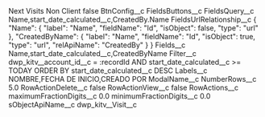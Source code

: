 <?xml version="1.0" encoding="UTF-8"?>
<CustomMetadata xmlns="http://soap.sforce.com/2006/04/metadata" xmlns:xsi="http://www.w3.org/2001/XMLSchema-instance" xmlns:xsd="http://www.w3.org/2001/XMLSchema">
    <label>Next Visits Non Client</label>
    <protected>false</protected>
    <values>
        <field>BtnConfig__c</field>
        <value xsi:nil="true"/>
    </values>
    <values>
        <field>FieldsButtons__c</field>
        <value xsi:nil="true"/>
    </values>
    <values>
        <field>FieldsQuery__c</field>
        <value xsi:type="xsd:string">Name,start_date_calculated__c,CreatedBy.Name </value>
    </values>
    <values>
        <field>FieldsUrlRelationship__c</field>
        <value xsi:type="xsd:string">{
&quot;Name&quot;: {
&quot;label&quot;: &quot;Name&quot;,
&quot;fieldName&quot;: &quot;Id&quot;,
&quot;isObject&quot;: false,
&quot;type&quot;: &quot;url&quot;
},
&quot;CreatedByName&quot;: {
&quot;label&quot;: &quot;Name&quot;,
&quot;fieldName&quot;: &quot;Id&quot;,
&quot;isObject&quot;: true,
&quot;type&quot;: &quot;url&quot;,
&quot;relApiName&quot;: &quot;CreatedBy&quot;
}
}</value>
    </values>
    <values>
        <field>Fields__c</field>
        <value xsi:type="xsd:string">Name,start_date_calculated__c,CreatedByName</value>
    </values>
    <values>
        <field>Filter__c</field>
        <value xsi:type="xsd:string">dwp_kitv__account_id__c = :recordId AND start_date_calculated__c &gt;= TODAY ORDER BY start_date_calculated__c DESC</value>
    </values>
    <values>
        <field>Labels__c</field>
        <value xsi:type="xsd:string">NOMBRE,FECHA DE INICIO,CREADO POR</value>
    </values>
    <values>
        <field>ModalName__c</field>
        <value xsi:nil="true"/>
    </values>
    <values>
        <field>NumberRows__c</field>
        <value xsi:type="xsd:double">5.0</value>
    </values>
    <values>
        <field>RowActionDelete__c</field>
        <value xsi:type="xsd:boolean">false</value>
    </values>
    <values>
        <field>RowActionView__c</field>
        <value xsi:type="xsd:boolean">false</value>
    </values>
    <values>
        <field>RowActions__c</field>
        <value xsi:nil="true"/>
    </values>
    <values>
        <field>maximumFractionDigits__c</field>
        <value xsi:type="xsd:double">0.0</value>
    </values>
    <values>
        <field>minimumFractionDigits__c</field>
        <value xsi:type="xsd:double">0.0</value>
    </values>
    <values>
        <field>sObjectApiName__c</field>
        <value xsi:type="xsd:string">dwp_kitv__Visit__c</value>
    </values>
</CustomMetadata>
